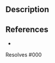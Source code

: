 <!--
Please remove unused headings
-->
## Description
<!--
Write detail description about what you have done in this PR.
-->

## References
<!--
Gives links for references

If you use only one reference, please change heading to `Reference`.
-->
-

<!--
Finally, provide additional information
by choosing one of the following formats.
-->

<!----------------------------------------------------------
After resolving issue

Please replace #000 to appropriate issue number.
See https://help.github.com/articles/closing-issues-using-keywords/
----------------------------------------------------------->
Resolves #000

<!----------------------------------------------------------
After adding some ad-hoc functionality

Explain the reasoning for the function
----------------------------------------------------------->
